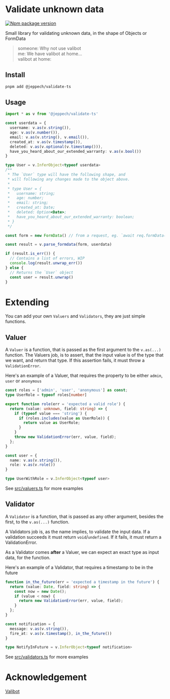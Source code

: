# Validate unknown data
[![Npm package version](https://badgen.net/npm/v/@jeppech/validate-ts)](https://npmjs.com/package/@jeppech/validate-ts)

Small library for validating unknown data, in the shape of Objects or FormData

> someone: Why not use valibot  
> me: We have valibot at home...  
> valibot at home:

## Install
```sh
pnpm add @jeppech/validate-ts
```

## Usage

```ts
import * as v from '@jeppech/validate-ts'

const userdata = {
  username: v.as(v.string()),
  age: v.as(v.number()),
  email: v.as(v.string(), v.email()),
  created_at: v.as(v.timestamp()),
  deleted: v.as(v.optional(v.timestamp())),
  have_you_heard_about_our_extended_warranty: v.as(v.bool())
}

type User = v.InferObject<typeof userdata>
/**
 * The `User` type will have the following shape, and
 * will following any changes made to the object above.
 * 
 * type User = {
 *   username: string;
 *   age: number;
 *   email: string;
 *   created_at: Date;
 *   deleted: Option<Date>;
 *   have_you_heard_about_our_extended_warranty: boolean;
 * } 
 */

const form = new FormData() // from a request, eg. `await req.formData()`

const result = v.parse_formdata(form, userdata)

if (result.is_err()) {
  // Contains a list of errors, WIP
  console.log(result.unwrap_err())
} else {
  // Returns the `User` object
  const user = result.unwrap()
}
```

# Extending
You can add your own `Valuers` and `Validators`, they are just simple functions.

## Valuer
A `Valuer` is a function, that is passed as the first argument to the `v.as(...)` function.
The Valuers job, is to assert, that the input value is of the type that we want, and return that type.
If this assertion fails, it must throw a `ValidationError`.

Here's an example of a Valuer, that requires the property to be either `admin`, `user` or `anonymous`
```ts
const roles = ['admin', 'user', 'anonymous'] as const;
type UserRole = typeof roles[number]

export function role(err = 'expected a valid role') {
  return (value: unknown, field: string) => {
    if (typeof value === 'string') {
      if (roles.includes(value as UserRole)) {
        return value as UserRole;
      }
    }
    throw new ValidationError(err, value, field);
  };
}

const user = {
  name: v.as(v.string()),
  role: v.as(v.role())
}

type UserWithRole = v.InferObject<typeof user>
```
See [src/valuers.ts](src/valuers.ts) for more examples


## Validator
A `Validator` is a function, that is passed as any other argument, besides the first, to the `v.as(...)` function.

A Validators job is, as the name implies, to validate the input data. If a validation succeeds it must return `void`/`undefined`. If it fails, it must return a ValidationError.

As a Validator comes __after__ a Valuer, we can expect an exact type as input data, for the function.

Here's an example of a Validator, that requires a timestamp to be in the future
```ts
function in_the_future(err = 'expected a timestamp in the future') {
  return (value: Date, field: string) => {
    const now = new Date();
    if (value < now) {
      return new ValidationError(err, value, field);
    }
  };
}

const notification = {
  message: v.as(v.string()),
  fire_at: v.as(v.timestamp(), in_the_future())
}

type NotifyInFuture = v.InferObject<typeof notification>
```
See [src/validators.ts](src/validators.ts) for more examples

# Acknowledgement
[Valibot](https://github.com/fabian-hiller/valibot)
